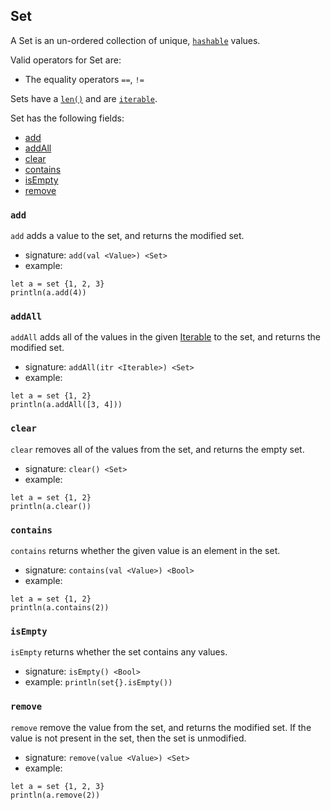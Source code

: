 ## Set

A Set is an un-ordered collection of unique, [`hashable`](#TODO) values.

Valid operators for Set are:

* The equality operators `==`, `!=`

Sets have a [`len()`](#TODO) and are [`iterable`](#TODO).

Set has the following fields:

* [add](#add)
* [addAll](#addall)
* [clear](#clear)
* [contains](#contains)
* [isEmpty](#isempty)
* [remove](#remove)

### `add`

`add` adds a value to the set, and returns the modified set.

* signature: `add(val <Value>) <Set>`
* example:

```
let a = set {1, 2, 3}
println(a.add(4))
```

### `addAll`

`addAll` adds all of the values in the given [Iterable](#TODO) to the set,
and returns the modified set.

* signature: `addAll(itr <Iterable>) <Set>`
* example:

```
let a = set {1, 2}
println(a.addAll([3, 4]))
```

### `clear`

`clear` removes all of the values from the set, and returns the empty set.

* signature: `clear() <Set>`
* example:

```
let a = set {1, 2}
println(a.clear())
```

### `contains`

`contains` returns whether the given value is an element in the set.

* signature: `contains(val <Value>) <Bool>`
* example:

```
let a = set {1, 2}
println(a.contains(2))
```

### `isEmpty`

`isEmpty` returns whether the set contains any values.

* signature: `isEmpty() <Bool>`
* example: `println(set{}.isEmpty())`

### `remove`

`remove` remove the value from the set, and returns the
modified set.  If the value is not present in the set, then
the set is unmodified.

* signature: `remove(value <Value>) <Set>`
* example:

```
let a = set {1, 2, 3}
println(a.remove(2))
```

